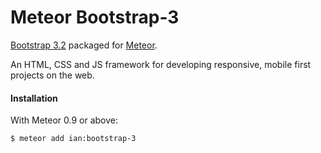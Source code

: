 Meteor Bootstrap-3
==================

[Bootstrap 3.2](http://getbootstrap.com) packaged for [Meteor](http://meteor.com).

An HTML, CSS and JS framework for developing responsive, mobile first projects on the web.

#### Installation

With Meteor 0.9 or above:

```sh
$ meteor add ian:bootstrap-3
```
